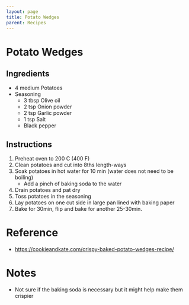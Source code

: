 ```yaml
---
layout: page
title: Potato Wedges
parent: Recipes
---
```


# Potato Wedges

## Ingredients

- 4 medium Potatoes
- Seasoning
  - 3 tbsp Olive oil
  - 2 tsp Onion powder
  - 2 tsp Garlic powder
  - 1 tsp Salt
  - Black pepper

## Instructions

1. Preheat oven to 200 C (400 F)
2. Clean potatoes and cut into 8ths length-ways
3. Soak potatoes in hot water for 10 min (water does not need to be boiling)
   - Add a pinch of baking soda to the water
4. Drain potatoes and pat dry
5. Toss potatoes in the seasoning
6. Lay potatoes on one cut side in large pan lined with baking paper
7. Bake for 30min, flip and bake for another 25-30min.

# Reference

- https://cookieandkate.com/crispy-baked-potato-wedges-recipe/

# Notes

- Not sure if the baking soda is necessary but it might help make them crispier
